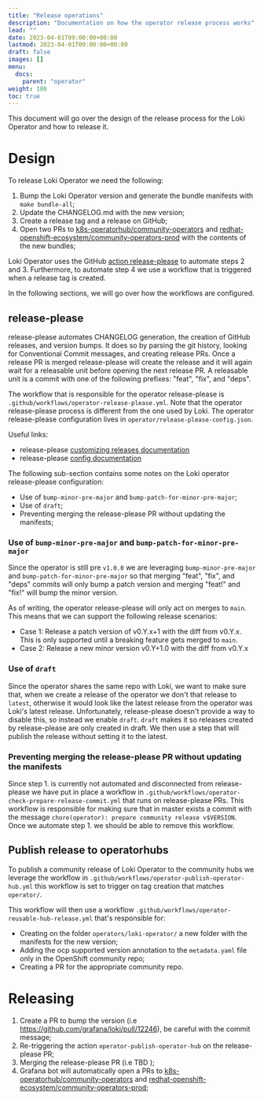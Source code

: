 ```yaml
---
title: "Release operations"
description: "Documentation on how the operator release process works"
lead: ""
date: 2023-04-01T09:00:00+00:00
lastmod: 2023-04-01T09:00:00+00:00
draft: false
images: []
menu:
  docs:
    parent: "operator"
weight: 100
toc: true
---
```


This document will go over the design of the release process for the Loki Operator and how to release it.

# Design

To release Loki Operator we need the following:
1. Bump the Loki Operator version and generate the bundle manifests with `make bundle-all`;
2. Update the CHANGELOG.md with the new version;
3. Create a release tag and a release on GitHub;
4. Open two PRs to [k8s-operatorhub/community-operators](https://github.com/k8s-operatorhub/community-operators) and [redhat-openshift-ecosystem/community-operators-prod](https://github.com/redhat-openshift-ecosystem/community-operators-prod) with the contents of the new bundles;

Loki Operator uses the GitHub [action release-please](https://github.com/google-github-actions/release-please-action) to automate steps 2 and 3. Furthermore, to automate step 4 we use a workflow that is triggered when a release tag is created.

In the following sections, we will go over how the workflows are configured.

## release-please

release-please automates CHANGELOG generation, the creation of GitHub releases, and version bumps. It does so by parsing the git history, looking for Conventional Commit messages, and creating release PRs. Once a release PR is merged release-please will create the release and it will again wait for a releasable unit before opening the next release PR. A releasable unit is a commit with one of the following prefixes: "feat", "fix", and "deps".

The workflow that is responsible for the operator release-please is `.github/workflows/operator-release-please.yml`. Note that the operator release-please process is different from the one used by Loki. The operator release-please configuration lives in `operator/release-please-config.json`.

Useful links:
- release-please [customizing releases documentation](https://github.com/googleapis/release-please/blob/main/docs/customizing.md)
- release-please [config documentation](https://github.com/googleapis/release-please/blob/main/docs/manifest-releaser.md#configfile)

The following sub-section contains some notes on the Loki operator release-please configuration:
- Use of `bump-minor-pre-major` and `bump-patch-for-minor-pre-major`;
- Use of `draft`;
- Preventing merging the release-please PR without updating the manifests;

### Use of `bump-minor-pre-major` and `bump-patch-for-minor-pre-major` 

Since the operator is still pre `v1.0.0` we are leveraging `bump-minor-pre-major` and `bump-patch-for-minor-pre-major` so that merging "feat", "fix", and "deps" commits will only bump a patch version and merging "feat!" and "fix!" will bump the minor version.

As of writing, the operator release-please will only act on merges to `main`. This means that we can support the following release scenarios:
- Case 1: Release a patch version of v0.Y.x+1 with the diff from v0.Y.x. This is only supported until a breaking feature gets merged to `main`.
- Case 2: Release a new minor version v0.Y+1.0 with the diff from v0.Y.x

### Use of `draft`

Since the operator shares the same repo with Loki, we want to make sure that, when we create a release of the operator we don't that release to `latest`, otherwise it would look like the latest release from the operator was Loki's latest release. Unfortunately, release-please doesn't provide a way to disable this, so instead we enable `draft`. `draft` makes it so releases created by release-please are only created in draft. We then use a step that will publish the release without setting it to the latest.

### Preventing merging the release-please PR without updating the manifests

Since step 1. is currently not automated and disconnected from release-please we have put in place a workflow in `.github/workflows/operator-check-prepare-release-commit.yml` that runs on release-please PRs. This workflow is responsible for making sure that in master exists a commit with the message `chore(operator): prepare community release v$VERSION`. Once we automate step 1. we should be able to remove this workflow.

## Publish release to operatorhubs

To publish a community release of Loki Operator to the community hubs we leverage the workflow in `.github/workflows/operator-publish-operator-hub.yml` this workflow is set to trigger on tag creation that matches `operator/`.

This workflow will then use a workflow `.github/workflows/operator-reusable-hub-release.yml` that's responsible for:
- Creating on the folder `operators/loki-operator/` a new folder with the manifests for the new version;
- Adding the ocp supported version annotation to the `metadata.yaml` file only in the OpenShift community repo;
- Creating a PR for the appropriate community repo.

# Releasing

1. Create a PR to bump the version (i.e https://github.com/grafana/loki/pull/12246), be careful with the commit message;
2. Re-triggering the action `operator-publish-operator-hub` on the release-please PR;
3. Merging the release-please PR (i.e TBD );
4. Grafana bot will automatically open a PRs to [k8s-operatorhub/community-operators](https://github.com/k8s-operatorhub/community-operators) and [redhat-openshift-ecosystem/community-operators-prod](https://github.com/redhat-openshift-ecosystem/community-operators-prod);

